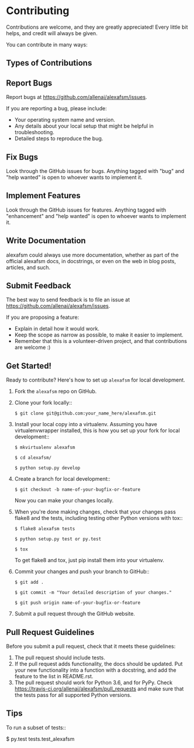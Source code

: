 Contributing
============

Contributions are welcome, and they are greatly appreciated! Every
little bit helps, and credit will always be given.

You can contribute in many ways:

Types of Contributions
----------------------

## Report Bugs

Report bugs at https://github.com/allenai/alexafsm/issues.

If you are reporting a bug, please include:

* Your operating system name and version.
* Any details about your local setup that might be helpful in troubleshooting.
* Detailed steps to reproduce the bug.

## Fix Bugs

Look through the GitHub issues for bugs. Anything tagged with "bug"
and "help wanted" is open to whoever wants to implement it.

## Implement Features

Look through the GitHub issues for features. Anything tagged with "enhancement"
and "help wanted" is open to whoever wants to implement it.

## Write Documentation

alexafsm could always use more documentation, whether as part of the
official alexafsm docs, in docstrings, or even on the web in blog posts,
articles, and such.

## Submit Feedback

The best way to send feedback is to file an issue at https://github.com/allenai/alexafsm/issues.

If you are proposing a feature:

* Explain in detail how it would work.
* Keep the scope as narrow as possible, to make it easier to implement.
* Remember that this is a volunteer-driven project, and that contributions
  are welcome :)

Get Started!
------------

Ready to contribute? Here's how to set up `alexafsm` for local development.

1. Fork the `alexafsm` repo on GitHub.

2. Clone your fork locally::

    `$ git clone git@github.com:your_name_here/alexafsm.git`

3. Install your local copy into a virtualenv. Assuming you have virtualenvwrapper installed, this is how you set up your fork for local development::

    `$ mkvirtualenv alexafsm`
    
    `$ cd alexafsm/`
    
    `$ python setup.py develop`

4. Create a branch for local development::

    `$ git checkout -b name-of-your-bugfix-or-feature`

   Now you can make your changes locally.

5. When you're done making changes, check that your changes pass flake8 and the tests, including testing other Python versions with tox::

    `$ flake8 alexafsm tests`
    
    `$ python setup.py test or py.test`
    
    `$ tox`

   To get flake8 and tox, just pip install them into your virtualenv.

6. Commit your changes and push your branch to GitHub::

    `$ git add .`
    
    `$ git commit -m "Your detailed description of your changes."`
    
    `$ git push origin name-of-your-bugfix-or-feature`

7. Submit a pull request through the GitHub website.

Pull Request Guidelines
-----------------------

Before you submit a pull request, check that it meets these guidelines:

1. The pull request should include tests.
2. If the pull request adds functionality, the docs should be updated. Put
   your new functionality into a function with a docstring, and add the
   feature to the list in README.rst.
3. The pull request should work for Python 3.6, and for PyPy. Check
   https://travis-ci.org/allenai/alexafsm/pull_requests
   and make sure that the tests pass for all supported Python versions.

Tips
----

To run a subset of tests::

$ py.test tests.test_alexafsm

